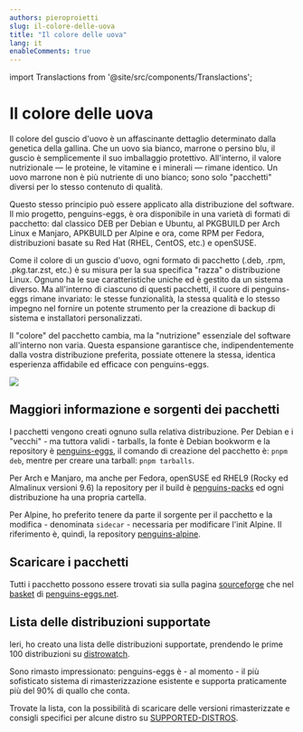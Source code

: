 ```yaml
---
authors: pieroproietti
slug: il-colore-delle-uova
title: "Il colore delle uova"
lang: it
enableComments: true
---
```


import Translactions from '@site/src/components/Translactions';

<Translactions />

# Il colore delle uova

Il colore del guscio d'uovo è un affascinante dettaglio determinato dalla genetica della gallina. Che un uovo sia bianco, marrone o persino blu, il guscio è semplicemente il suo imballaggio protettivo. All'interno, il valore nutrizionale — le proteine, le vitamine e i minerali — rimane identico. Un uovo marrone non è più nutriente di uno bianco; sono solo "pacchetti" diversi per lo stesso contenuto di qualità.

Questo stesso principio può essere applicato alla distribuzione del software. Il mio progetto, penguins-eggs, è ora disponibile in una varietà di formati di pacchetto: dal classico DEB per Debian e Ubuntu, al PKGBUILD per Arch Linux e Manjaro, APKBUILD per Alpine e ora, come RPM per Fedora, distribuzioni basate su Red Hat (RHEL, CentOS, etc.) e openSUSE.

Come il colore di un guscio d'uovo, ogni formato di pacchetto (.deb, .rpm, .pkg.tar.zst, etc.) è su misura per la sua specifica "razza" o distribuzione Linux. Ognuno ha le sue caratteristiche uniche ed è gestito da un sistema diverso. Ma all'interno di ciascuno di questi pacchetti, il cuore di penguins-eggs rimane invariato: le stesse funzionalità, la stessa qualità e lo stesso impegno nel fornire un potente strumento per la creazione di backup di sistema e installatori personalizzati.

Il "colore" del pacchetto cambia, ma la "nutrizione" essenziale del software all'interno non varia. Questa espansione garantisce che, indipendentemente dalla vostra distribuzione preferita, possiate ottenere la stessa, identica esperienza affidabile ed efficace con penguins-eggs.

![](/images/eggs-packages.png)

## Maggiori informazione e sorgenti dei pacchetti

I pacchetti vengono creati ognuno sulla relativa distribuzione. Per Debian e i "vecchi" - ma tuttora validi - tarballs, la fonte è Debian bookworm e la repository è [penguins-eggs](https://github.com/pieroproietti/penguins-eggs), il comando di creazione del pacchetto è: `pnpm deb`, mentre per creare una tarball: `pnpm tarballs`.

Per Arch e Manjaro, ma anche per Fedora, openSUSE ed RHEL9 (Rocky ed Almalinux versioni 9.6) la repository per il build è [penguins-packs](https://github.com/pieroproietti/penguins-packs) ed ogni distribuzione ha una propria cartella.

Per Alpine, ho preferito tenere da parte il sorgente per il pacchetto e la modifica - denominata `sidecar` - necessaria per modificare l'init Alpine. Il riferimento è, quindi, la repository [penguins-alpine](https://github.com/pieroproietti/penguins-alpine/).

## Scaricare i pacchetti
Tutti i pacchetto possono essere trovati sia sulla pagina [sourceforge](https://sourceforge.net/projects/penguins-eggs/files/Packages/) che nel [basket](https://penguins-eggs.net/basket/index.php/packages/?p=packages) di [penguins-eggs.net](https://penguins-eggs.net).


## Lista delle distribuzioni supportate
Ieri, ho creato una lista delle distribuzioni supportate, prendendo le prime 100 distribuzioni su [distrowatch](https://distrowatch.com/). 

Sono rimasto impressionato: penguins-eggs è - al momento - il più sofisticato sistema di rimasterizzazione esistente e supporta praticamente più del 90% di quallo che conta.

Trovate la lista, con la possibilità di scaricare delle versioni rimasterizzate e consigli specifici per alcune distro su [SUPPORTED-DISTROS](https://github.com/pieroproietti/fresh-eggs/blob/main/SUPPORTED-DISTROS.md).




